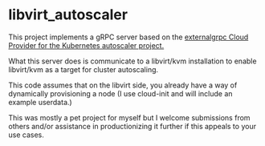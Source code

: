 # libvirt_autoscaler

This project implements a gRPC server based on the [externalgrpc Cloud Provider for the Kubernetes autoscaler project.](https://github.com/kubernetes/autoscaler/tree/master/cluster-autoscaler/cloudprovider/externalgrpc)

What this server does is communicate to a libvirt/kvm installation to enable libvirt/kvm as a target for cluster autoscaling.

This code assumes that on the libvirt side, you already have a way of dynamically provisioning a node (I use cloud-init and will include an example userdata.)

This was mostly a pet project for myself but I welcome submissions from others and/or assistance in productionizing it further if this appeals to your use cases.
